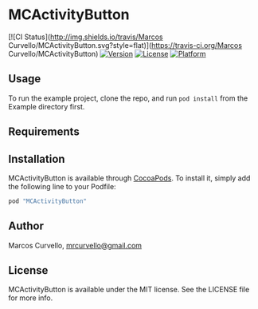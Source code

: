 # MCActivityButton

[![CI Status](http://img.shields.io/travis/Marcos Curvello/MCActivityButton.svg?style=flat)](https://travis-ci.org/Marcos Curvello/MCActivityButton)
[![Version](https://img.shields.io/cocoapods/v/MCActivityButton.svg?style=flat)](http://cocoapods.org/pods/MCActivityButton)
[![License](https://img.shields.io/cocoapods/l/MCActivityButton.svg?style=flat)](http://cocoapods.org/pods/MCActivityButton)
[![Platform](https://img.shields.io/cocoapods/p/MCActivityButton.svg?style=flat)](http://cocoapods.org/pods/MCActivityButton)

## Usage

To run the example project, clone the repo, and run `pod install` from the Example directory first.

## Requirements

## Installation

MCActivityButton is available through [CocoaPods](http://cocoapods.org). To install
it, simply add the following line to your Podfile:

```ruby
pod "MCActivityButton"
```

## Author

Marcos Curvello, mrcurvello@gmail.com

## License

MCActivityButton is available under the MIT license. See the LICENSE file for more info.
